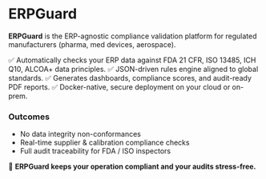 # ERPGuard

**ERPGuard** is the ERP-agnostic compliance validation platform for regulated manufacturers (pharma, med devices, aerospace).

✅ Automatically checks your ERP data against FDA 21 CFR, ISO 13485, ICH Q10, ALCOA+ data principles.
✅ JSON-driven rules engine aligned to global standards.
✅ Generates dashboards, compliance scores, and audit-ready PDF reports.
✅ Docker-native, secure deployment on your cloud or on-prem.

### Outcomes
- No data integrity non-conformances
- Real-time supplier & calibration compliance checks
- Full audit traceability for FDA / ISO inspectors

🚀 **ERPGuard keeps your operation compliant and your audits stress-free.**